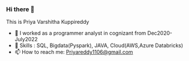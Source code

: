 ### Hi there 👋
This is Priya Varshitha Kuppireddy
- 🔭 I worked as a programmer analyst in cognizant from Dec2020-July2022
- 💬 Skills : SQL, Bigdata(Pyspark), JAVA, Cloud(AWS,Azure Databricks)
- 📫 How to reach me: Priyareddy1106@gmail.com
